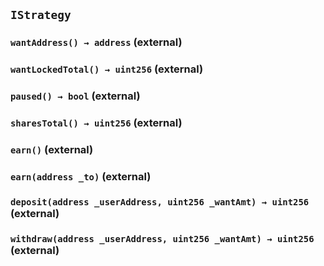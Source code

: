 ## `IStrategy`






### `wantAddress() → address` (external)





### `wantLockedTotal() → uint256` (external)





### `paused() → bool` (external)





### `sharesTotal() → uint256` (external)





### `earn()` (external)





### `earn(address _to)` (external)





### `deposit(address _userAddress, uint256 _wantAmt) → uint256` (external)





### `withdraw(address _userAddress, uint256 _wantAmt) → uint256` (external)






